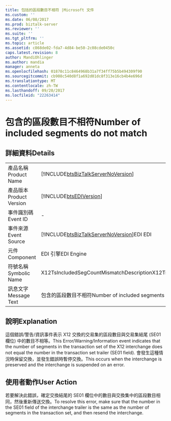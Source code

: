 ```yaml
---
title: 包括的區段數目不相符 |Microsoft 文件
ms.custom: ''
ms.date: 06/08/2017
ms.prod: biztalk-server
ms.reviewer: ''
ms.suite: ''
ms.tgt_pltfrm: ''
ms.topic: article
ms.assetid: c868de02-fda7-4d84-be50-2c08cde0450c
caps.latest.revision: 8
author: MandiOhlinger
ms.author: mandia
manager: anneta
ms.openlocfilehash: 01878c11c8464968b31a7f34ff75b5b494309f90
ms.sourcegitcommit: cb908c540d8f1a692d01dc8f313e16cb4b4e696d
ms.translationtype: MT
ms.contentlocale: zh-TW
ms.lasthandoff: 09/20/2017
ms.locfileid: "22263414"
---
```

# <a name="number-of-included-segments-do-not-match"></a><span data-ttu-id="3acd2-102">包含的區段數目不相符</span><span class="sxs-lookup"><span data-stu-id="3acd2-102">Number of included segments do not match</span></span>
## <a name="details"></a><span data-ttu-id="3acd2-103">詳細資料</span><span class="sxs-lookup"><span data-stu-id="3acd2-103">Details</span></span>  
  
|||  
|-|-|  
|<span data-ttu-id="3acd2-104">產品名稱</span><span class="sxs-lookup"><span data-stu-id="3acd2-104">Product Name</span></span>|[!INCLUDE[btsBizTalkServerNoVersion](../includes/btsbiztalkservernoversion-md.md)]|  
|<span data-ttu-id="3acd2-105">產品版本</span><span class="sxs-lookup"><span data-stu-id="3acd2-105">Product Version</span></span>|[!INCLUDE[btsEDIVersion](../includes/btsediversion-md.md)]|  
|<span data-ttu-id="3acd2-106">事件識別碼</span><span class="sxs-lookup"><span data-stu-id="3acd2-106">Event ID</span></span>|-|  
|<span data-ttu-id="3acd2-107">事件來源</span><span class="sxs-lookup"><span data-stu-id="3acd2-107">Event Source</span></span>|[!INCLUDE[btsBizTalkServerNoVersion](../includes/btsbiztalkservernoversion-md.md)]<span data-ttu-id="3acd2-108">EDI</span><span class="sxs-lookup"><span data-stu-id="3acd2-108"> EDI</span></span>|  
|<span data-ttu-id="3acd2-109">元件</span><span class="sxs-lookup"><span data-stu-id="3acd2-109">Component</span></span>|<span data-ttu-id="3acd2-110">EDI 引擎</span><span class="sxs-lookup"><span data-stu-id="3acd2-110">EDI Engine</span></span>|  
|<span data-ttu-id="3acd2-111">符號名稱</span><span class="sxs-lookup"><span data-stu-id="3acd2-111">Symbolic Name</span></span>|<span data-ttu-id="3acd2-112">X12TsIncludedSegCountMismatchDescription</span><span class="sxs-lookup"><span data-stu-id="3acd2-112">X12TsIncludedSegCountMismatchDescription</span></span>|  
|<span data-ttu-id="3acd2-113">訊息文字</span><span class="sxs-lookup"><span data-stu-id="3acd2-113">Message Text</span></span>|<span data-ttu-id="3acd2-114">包含的區段數目不相符</span><span class="sxs-lookup"><span data-stu-id="3acd2-114">Number of included segments do not match</span></span>|  
  
## <a name="explanation"></a><span data-ttu-id="3acd2-115">說明</span><span class="sxs-lookup"><span data-stu-id="3acd2-115">Explanation</span></span>  
 <span data-ttu-id="3acd2-116">這個錯誤/警告/資訊事件表示 X12 交換的交易集的區段數目與交易集結尾 (SE01 欄位) 中的數目不相等。</span><span class="sxs-lookup"><span data-stu-id="3acd2-116">This Error/Warning/Information event indicates that the number of segments in the transaction set of the X12 interchange does not equal the number in the transaction set trailer (SE01 field).</span></span> <span data-ttu-id="3acd2-117">會發生這種情況時保留交換，並發生錯誤時暫停交換。</span><span class="sxs-lookup"><span data-stu-id="3acd2-117">This occurs when the interchange is preserved and the interchange is suspended on an error.</span></span>  
  
## <a name="user-action"></a><span data-ttu-id="3acd2-118">使用者動作</span><span class="sxs-lookup"><span data-stu-id="3acd2-118">User Action</span></span>  
 <span data-ttu-id="3acd2-119">若要解決此錯誤，確定交換結尾的 SE01 欄位中的數目與交換集中的區段數目相同，然後重新傳送交換。</span><span class="sxs-lookup"><span data-stu-id="3acd2-119">To resolve this error, make sure that the number in the SE01 field of the interchange trailer is the same as the number of segments in the transaction set, and then resend the interchange.</span></span>